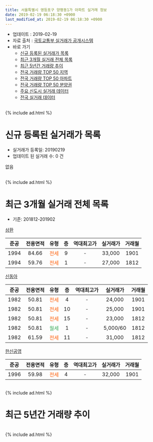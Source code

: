```yaml
---
title: 서울특별시 영등포구 양평동1가 아파트 실거래 정보
date: 2019-02-19 06:18:30 +0900
last_modified_at: 2019-02-19 06:18:30 +0900
---
```


* 업데이트 : 2019-02-19
* 자료 출처 : [국토교통부 실거래가 공개시스템](http://rt.molit.go.kr)
* 바로 가기
    * [신규 등록된 실거래가 목록](#신규-등록된-실거래가-목록)
    * [최근 3개월 실거래 전체 목록](#최근-3개월-실거래-전체-목록)
    * [최근 5년간 거래량 추이](#최근-5년간-거래량-추이)
    * [전국 거래량 TOP 50 지역](https://inasie.github.io/apt-trade-info/최근-3개월-전국에서-가장-거래가-많이-발생한-지역)
    * [전국 거래량 TOP 50 아파트](https://inasie.github.io/apt-trade-info/최근-3개월-전국에서-가장-거래가-많이-발생한-아파트)
    * [전국 거래량 TOP 50 분양권](https://inasie.github.io/apt-trade-info/최근-3개월-전국에서-가장-거래가-많이-발생한-분양권)
    * [주요 신도시 실거래 데이터](https://inasie.github.io/apt-trade-info/주요-신도시)
    * [전국 실거래 데이터](https://inasie.github.io/apt-trade-info/전국)
<br>
{% include ad.html %}
<br>

# 신규 등록된 실거래가 목록
* 실거래가 등록일: 20190219
* 업데이트 된 실거래 수: 0 건

없음

<br>
{% include ad.html %}
<br>

# 최근 3개월 실거래 전체 목록
* 기준: 201812-201902


[삼환](https://search.naver.com/search.naver?query=%EC%84%9C%EC%9A%B8%ED%8A%B9%EB%B3%84%EC%8B%9C+%EC%98%81%EB%93%B1%ED%8F%AC%EA%B5%AC+%EC%96%91%ED%8F%89%EB%8F%991%EA%B0%80+%EC%82%BC%ED%99%98)

|준공|전용면적|유형|층|역대최고가|실거래가|거래월|
|:---:|:---:|:---:|:---:|:---:|:---:|:---:|
|1994|84.66|<span style="color:#ff5a00">전세</span>|9|<span style="color:#444444">-</span>|33,000|1901|
|1994|59.76|<span style="color:#ff5a00">전세</span>|1|<span style="color:#444444">-</span>|27,000|1812|

[신동아](https://search.naver.com/search.naver?query=%EC%84%9C%EC%9A%B8%ED%8A%B9%EB%B3%84%EC%8B%9C+%EC%98%81%EB%93%B1%ED%8F%AC%EA%B5%AC+%EC%96%91%ED%8F%89%EB%8F%991%EA%B0%80+%EC%8B%A0%EB%8F%99%EC%95%84)

|준공|전용면적|유형|층|역대최고가|실거래가|거래월|
|:---:|:---:|:---:|:---:|:---:|:---:|:---:|
|1982|50.81|<span style="color:#ff5a00">전세</span>|4|<span style="color:#444444">-</span>|24,000|1901|
|1982|50.81|<span style="color:#ff5a00">전세</span>|10|<span style="color:#444444">-</span>|25,000|1901|
|1982|50.81|<span style="color:#ff5a00">전세</span>|15|<span style="color:#444444">-</span>|23,000|1812|
|1982|50.81|<span style="color:#34a853">월세</span>|1|<span style="color:#444444">-</span>|5,000/60|1812|
|1982|61.59|<span style="color:#ff5a00">전세</span>|11|<span style="color:#444444">-</span>|31,000|1812|

[한신공영](https://search.naver.com/search.naver?query=%EC%84%9C%EC%9A%B8%ED%8A%B9%EB%B3%84%EC%8B%9C+%EC%98%81%EB%93%B1%ED%8F%AC%EA%B5%AC+%EC%96%91%ED%8F%89%EB%8F%991%EA%B0%80+%ED%95%9C%EC%8B%A0%EA%B3%B5%EC%98%81)

|준공|전용면적|유형|층|역대최고가|실거래가|거래월|
|:---:|:---:|:---:|:---:|:---:|:---:|:---:|
|1996|59.98|<span style="color:#ff5a00">전세</span>|4|<span style="color:#444444">-</span>|32,000|1901|


<br>
{% include ad.html %}
<br>

# 최근 5년간 거래량 추이


<div style="width:100%;">
    <canvas id="deal_progress" height="200"></canvas>
</div>

<script>
new Chart(document.getElementById("deal_progress"), {
    type: 'line',
    data: {
        labels: ['201402','201403','201404','201405','201406','201407','201408','201409','201410','201411','201412','201501','201502','201503','201504','201505','201506','201507','201508','201509','201510','201511','201512','201601','201602','201603','201604','201605','201606','201607','201608','201609','201610','201611','201612','201701','201702','201703','201704','201705','201706','201707','201708','201709','201710','201711','201712','201801','201802','201803','201804','201805','201806','201807','201808','201809','201810','201811','201812','201901','201902'],
        datasets: [{
            label: '매매',
            pointRadius: 1,
            data: [8, 7, 6, 2, 5, 5, 3, 4, 4, 6, 3, 4, 7, 12, 8, 7, 4, 4, 6, 6, 8, 9, 5, 4, 5, 14, 8, 8, 15, 1, 8, 5, 5, 4, 4, 2, 5, 9, 5, 1, 5, 8, 4, 1, 4, 7, 5, 6, 13, 8, 5, 6, 5, 6, 9, 2, 2, 4, 0, 0, 0],
            borderColor: "rgba(255, 201, 14, 1)",
            backgroundColor: "rgba(255, 201, 14, 0.5)",
            fill: false,
            lineTension: 0
        },{
            label: '전월세',
            pointRadius: 1,
            data: [12, 7, 8, 8, 8, 10, 9, 17, 10, 5, 7, 9, 8, 9, 8, 4, 1, 5, 7, 6, 10, 5, 8, 8, 5, 5, 7, 7, 4, 8, 10, 8, 16, 10, 8, 7, 16, 9, 10, 8, 10, 4, 8, 6, 2, 7, 4, 7, 3, 9, 11, 8, 1, 4, 6, 5, 7, 7, 4, 4, 0],
            borderColor: "rgba(0, 141, 185, 1)",
            backgroundColor: "rgba(0, 141, 185, 0.5)",
            fill: false,
            lineTension: 0
        }
        ]
    },
    options: {
        responsive: true,
        title: {
            display: false
        },
        tooltips: {
            mode: 'index',
            intersect: false
        },
        hover: {
            mode: 'nearest',
            intersect: true
        },
        scales: {
            xAxes: [{
                display: true,
                scaleLabel: {
                    display: true,
                    labelString: '년/월'
                }
            }],
            yAxes: [{
                display: true,
                ticks: {
                    suggestedMin: 0,
                },
                scaleLabel: {
                    display: true,
                    labelString: '실거래 수'
                }
            }]
        }
    }
});

</script>


<br>
{% include ad.html %}
<br>

